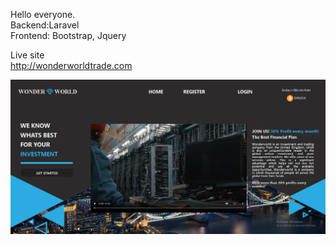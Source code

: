 Hello everyone.<br>
Backend:Laravel<br>
Frontend: Bootstrap, Jquery<br>

Live site<br/>
<a href="http://wonderworldtrade.com">http://wonderworldtrade.com </a>

<div>
<img src="https://github.com/super1114/Investment-pro/blob/main/appScreen.jpg?raw=true" width="1000" />
</div>
